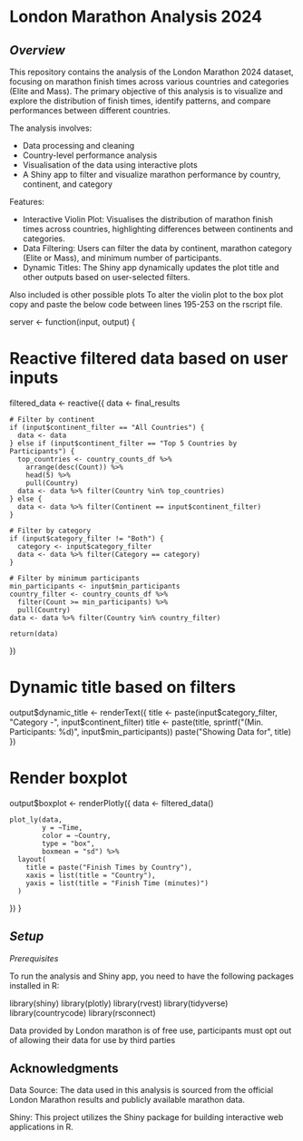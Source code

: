 # **London Marathon Analysis 2024**
## *Overview*
This repository contains the analysis of the London Marathon 2024 dataset, focusing on marathon finish times across various countries and categories (Elite and Mass). The primary objective of this analysis is to visualize and explore the distribution of finish times, identify patterns, and compare performances between different countries.

The analysis involves:

- Data processing and cleaning
- Country-level performance analysis
- Visualisation of the data using interactive plots
- A Shiny app to filter and visualize marathon performance by country, continent, and category

Features:
- Interactive Violin Plot: Visualises the distribution of marathon finish times across countries, highlighting differences between continents and categories.
- Data Filtering: Users can filter the data by continent, marathon category (Elite or Mass), and minimum number of participants.
- Dynamic Titles: The Shiny app dynamically updates the plot title and other outputs based on user-selected filters.

Also included is other possible plots
To alter the violin plot to the box plot copy and paste the below code between lines 195-253 on the rscript file.

server <- function(input, output) {
  
  # Reactive filtered data based on user inputs
  filtered_data <- reactive({
    data <- final_results
    
    # Filter by continent
    if (input$continent_filter == "All Countries") {
      data <- data
    } else if (input$continent_filter == "Top 5 Countries by Participants") {
      top_countries <- country_counts_df %>%
        arrange(desc(Count)) %>%
        head(5) %>%
        pull(Country)
      data <- data %>% filter(Country %in% top_countries)
    } else {
      data <- data %>% filter(Continent == input$continent_filter)
    }
    
    # Filter by category
    if (input$category_filter != "Both") {
      category <- input$category_filter
      data <- data %>% filter(Category == category)
    }
    
    # Filter by minimum participants
    min_participants <- input$min_participants
    country_filter <- country_counts_df %>%
      filter(Count >= min_participants) %>%
      pull(Country)
    data <- data %>% filter(Country %in% country_filter)
    
    return(data)
  })
  
  # Dynamic title based on filters
  output$dynamic_title <- renderText({
    title <- paste(input$category_filter, "Category -", input$continent_filter)
    title <- paste(title, sprintf("(Min. Participants: %d)", input$min_participants))
    paste("Showing Data for", title)
  })
# Render boxplot
  output$boxplot <- renderPlotly({
    data <- filtered_data()
    
    plot_ly(data, 
            y = ~Time, 
            color = ~Country, 
            type = "box", 
            boxmean = "sd") %>%
      layout(
        title = paste("Finish Times by Country"),
        xaxis = list(title = "Country"),
        yaxis = list(title = "Finish Time (minutes)")
      )
  })
}


## *Setup*
*Prerequisites*

To run the analysis and Shiny app, you need to have the following packages installed in R:

library(shiny)
library(plotly)
library(rvest)
library(tidyverse)
library(countrycode)
library(rsconnect)

Data provided by London marathon is of free use, participants must opt out of allowing their data for use by third parties

## Acknowledgments

Data Source: The data used in this analysis is sourced from the official London Marathon results and publicly available marathon data.

Shiny: This project utilizes the Shiny package for building interactive web applications in R.